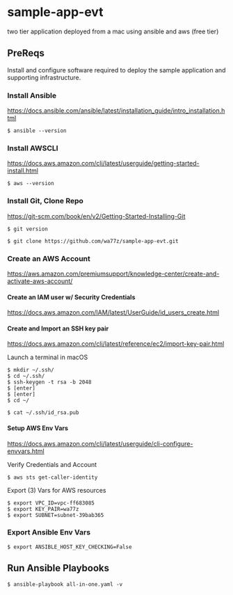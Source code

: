 # sample-app-evt
 two tier application deployed from a mac using ansible and aws (free tier)

## PreReqs
 
 Install and configure software required to deploy the sample application and supporting infrastructure.

### Install Ansible 

 https://docs.ansible.com/ansible/latest/installation_guide/intro_installation.html

 ````
 $ ansible --version
 ````

### Install AWSCLI

 https://docs.aws.amazon.com/cli/latest/userguide/getting-started-install.html

 ````
 $ aws --version
 ````

### Install Git, Clone Repo

 https://git-scm.com/book/en/v2/Getting-Started-Installing-Git

 ````
 $ git version
 ````

 ````
 $ git clone https://github.com/wa77z/sample-app-evt.git
 ````
 
### Create an AWS Account

 https://aws.amazon.com/premiumsupport/knowledge-center/create-and-activate-aws-account/

#### Create an IAM user w/ Security Credentials
 
 https://docs.aws.amazon.com/IAM/latest/UserGuide/id_users_create.html


#### Create and Import an SSH key pair

 https://docs.aws.amazon.com/cli/latest/reference/ec2/import-key-pair.html
 
 Launch a terminal in macOS

 ````
 $ mkdir ~/.ssh/
 $ cd ~/.ssh/
 $ ssh-keygen -t rsa -b 2048
 $ [enter]
 $ [enter]
 $ cd ~/

 $ cat ~/.ssh/id_rsa.pub
 ````

#### Setup AWS Env Vars
 
 https://docs.aws.amazon.com/cli/latest/userguide/cli-configure-envvars.html

 Verify Credentials and Account
 ````
 $ aws sts get-caller-identity
 ````

 Export (3) Vars for AWS resources
 ````
 $ export VPC_ID=vpc-ff683085
 $ export KEY_PAIR=wa77z
 $ export SUBNET=subnet-39bab365
 ````

### Export Ansible Env Vars

 ````
 $ export ANSIBLE_HOST_KEY_CHECKING=False
 ````
 
## Run Ansible Playbooks

 ````
 $ ansible-playbook all-in-one.yaml -v
 ````




